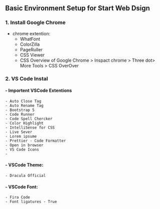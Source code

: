 ## Basic Environment Setup for Start Web Dsign

### 1. Install Google Chrome

- chrome extention:
   - WhatFont
   - ColorZilla
   - PageRuller
   - CSS Viewer
   - CSS Overview of Google Chrome > Inspact chrome > Three dot> More Tools > CSS OverOver

### 2. VS Code Instal
  #### - Importent VSCode Extentions
    - Auto Close Tag
    - Auto Rename Tag
    - Bootstrap 5
    - Code Runner
    - Code Spell Chercker
    - Color Highlight
    - IntelliSense for CSS
    - Live Sever
    - Lorem ipsume
    - Prettier - Code Formatter
    - Open in browser
    - VS Code Icons
    - 

#### - VSCode Theme:
    - Dracula Official

#### - VSCode Font:
    - Fira Code
    - Font ligatures - True